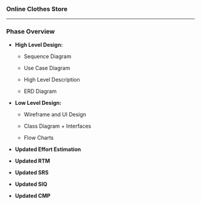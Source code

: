 ### **Online Clothes Store**

---

### **Phase Overview**
- **High Level Design:**
    - Sequence Diagram
 
    - Use Case Diagram

    - High Level Description

    - ERD Diagram

- **Low Level Design:**
    - Wireframe and UI Design

    - Class Diagram + Interfaces

    - Flow Charts
      
- **Updated Effort Estimation**

- **Updated RTM**

- **Updated SRS**

- **Updated SIQ**

- **Updated CMP**




